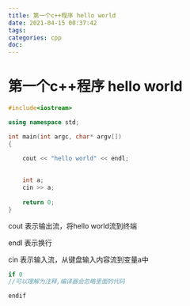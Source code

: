 ```yaml
---
title: 第一个c++程序 hello world
date: 2021-04-15 00:37:42
tags:
categories: cpp
doc:
---
```


# 第一个c++程序 hello world

```c++
#include<iostream>

using namespace std;

int main(int argc, char* argv[])
{

	cout << "hello world" << endl;
	
    
    int a;
    cin >> a;
    
	return 0;
}
```

cout 表示输出流，将hello world流到终端

endl 表示换行

cin 表示输入流，从键盘输入内容流到变量a中







```c++
if 0
//可以理解为注释,编译器会忽略里面的代码

endif
```

